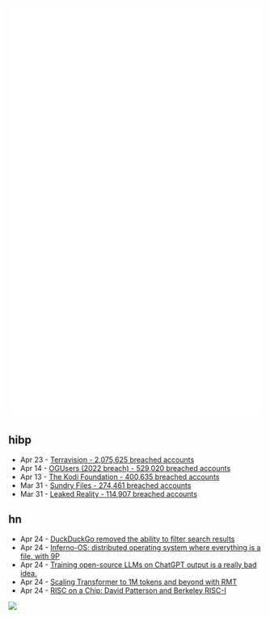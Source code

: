 ![Metrics](https://raw.githubusercontent.com/phixion/phixion/master/metrics.svg)

## hibp

<!--
for https://github.com/phixion/phixion/blob/main/.github/workflows/feeds.yml
-->
<!--START_SECTION:haveibeenpwnd-->
- Apr 23 - [Terravision - 2,075,625 breached accounts](https://haveibeenpwned.com/PwnedWebsites#Terravision)
- Apr 14 - [OGUsers (2022 breach) - 529,020 breached accounts](https://haveibeenpwned.com/PwnedWebsites#OGUsers2022)
- Apr 13 - [The Kodi Foundation - 400,635 breached accounts](https://haveibeenpwned.com/PwnedWebsites#KodiFoundation)
- Mar 31 - [Sundry Files - 274,461 breached accounts](https://haveibeenpwned.com/PwnedWebsites#SundryFiles)
- Mar 31 - [Leaked Reality - 114,907 breached accounts](https://haveibeenpwned.com/PwnedWebsites#LeakedReality)
<!--END_SECTION:haveibeenpwnd-->

## hn

<!--
for https://github.com/phixion/phixion/blob/main/.github/workflows/feeds.yml
-->
<!--START_SECTION:hn-->
- Apr 24 - [DuckDuckGo removed the ability to filter search results](https://github.com/duckduckgo/duckduckgo-help-pages/commit/d35d03e532c7618bcdd2be10ea67e9e1f021dd96)
- Apr 24 - [Inferno-OS: distributed operating system where everything is a file, with 9P](https://github.com/inferno-os/inferno-os)
- Apr 24 - [Training open-source LLMs on ChatGPT output is a really bad idea.](https://gist.github.com/mlaprise/bf4745655194162babfc2d158162e2e0)
- Apr 24 - [Scaling Transformer to 1M tokens and beyond with RMT](https://arxiv.org/abs/2304.11062)
- Apr 24 - [RISC on a Chip: David Patterson and Berkeley RISC-I](https://thechipletter.substack.com/p/risc-on-a-chip-david-patterson-and)
<!--END_SECTION:hn-->

<!--
for https://yhype.me
-->
![](https://hit.yhype.me/github/profile?user_id=13013670)
